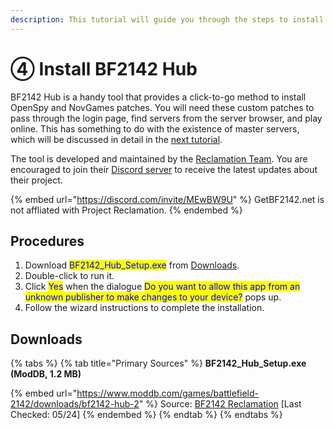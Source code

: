 ```yaml
---
description: This tutorial will guide you through the steps to install the hub.
---
```


# ④ Install ​BF2142 Hub

BF2142 Hub is a handy tool that provides a click-to-go method to install OpenSpy and NovGames patches. You will need these custom patches to pass through the login page, find servers from the server browser, and play online. This has something to do with the existence of master servers, which will be discussed in detail in the [next tutorial](5.-installing-openspy-patches.md).

The tool is developed and maintained by the [Reclamation Team](https://battlefield2142.co/). You are encouraged to join their [Discord server](https://discord.com/invite/MEwBW9U) to receive the latest updates about their project.

{% embed url="https://discord.com/invite/MEwBW9U" %}
GetBF2142.net is not affliated with Project Reclamation.
{% endembed %}

## Procedures

1. Download <mark style="color:blue;">BF2142\_Hub\_Setup.exe</mark> from [Downloads](4.-installing-bf2142-hub.md#downloads).
2. Double-click to run it.
3. Click <mark style="color:blue;">Yes</mark> when the dialogue <mark style="color:blue;">Do you want to allow this app from an unknown publisher to make changes to your device?</mark> pops up.
4. Follow the wizard instructions to complete the installation.

## Downloads

{% tabs %}
{% tab title="Primary Sources" %}
**BF2142\_Hub\_Setup.exe (ModDB, 1.2 MB)**

{% embed url="https://www.moddb.com/games/battlefield-2142/downloads/bf2142-hub-2" %}
Source: [BF2142 Reclamation](https://battlefield2142.co/) \[Last Checked: 05/24]
{% endembed %}
{% endtab %}
{% endtabs %}
